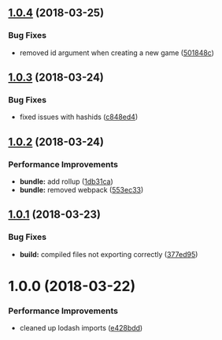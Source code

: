 <a name="1.0.4"></a>
## [1.0.4](https://github.com/rdfriedl/lazer-game-core/compare/v1.0.3...v1.0.4) (2018-03-25)


### Bug Fixes

* removed id argument when creating a new game ([501848c](https://github.com/rdfriedl/lazer-game-core/commit/501848c))

<a name="1.0.3"></a>
## [1.0.3](https://github.com/rdfriedl/lazer-game-core/compare/v1.0.2...v1.0.3) (2018-03-24)


### Bug Fixes

* fixed issues with hashids ([c848ed4](https://github.com/rdfriedl/lazer-game-core/commit/c848ed4))

<a name="1.0.2"></a>
## [1.0.2](https://github.com/rdfriedl/lazer-game-core/compare/v1.0.1...v1.0.2) (2018-03-24)


### Performance Improvements

* **bundle:** add rollup ([1db31ca](https://github.com/rdfriedl/lazer-game-core/commit/1db31ca))
* **bundle:** removed webpack ([553ec33](https://github.com/rdfriedl/lazer-game-core/commit/553ec33))

<a name="1.0.1"></a>
## [1.0.1](https://github.com/rdfriedl/lazer-game-core/compare/v1.0.0...v1.0.1) (2018-03-23)


### Bug Fixes

* **build:** compiled files not exporting correctly ([377ed95](https://github.com/rdfriedl/lazer-game-core/commit/377ed95))

<a name="1.0.0"></a>
# 1.0.0 (2018-03-22)


### Performance Improvements

* cleaned up lodash imports ([e428bdd](https://github.com/rdfriedl/lazer-game-core/commit/e428bdd))
